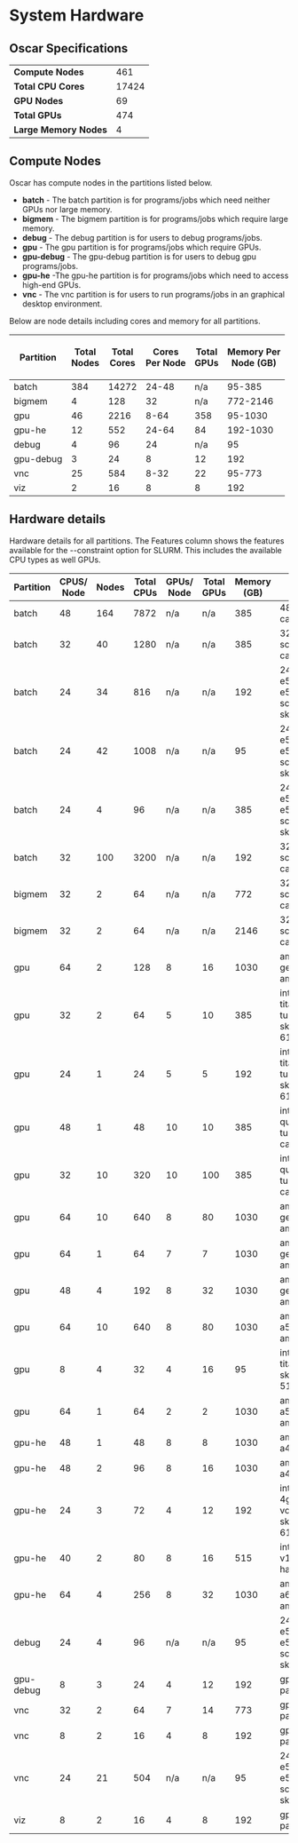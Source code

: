 # System Hardware

## Oscar Specifications

|                        |       |
| ---------------------- | ----- |
| **Compute Nodes**      | 461   |
| **Total CPU Cores**    | 17424 |
| **GPU Nodes**          | 69    |
| **Total GPUs**         | 474   |
| **Large Memory Nodes** | 4     |

## Compute Nodes

Oscar has compute nodes in the partitions listed below.

* **batch** - The batch partition is for programs/jobs which need neither GPUs nor large memory.
* **bigmem** - The bigmem partition is for programs/jobs which require large memory.&#x20;
* **debug** - The debug partition is for users to debug programs/jobs.
* **gpu** - The gpu partition is for programs/jobs which require GPUs.
* **gpu-debug** - The gpu-debug partition is for users to debug gpu programs/jobs.&#x20;
* **gpu-he** -The gpu-he partition is for programs/jobs which need to access high-end GPUs.&#x20;
* **vnc** - The vnc partition is for users to run programs/jobs in an graphical desktop environment.&#x20;

Below are node details including cores and memory for all partitions.

| **Partition** | <p><strong>Total</strong><br><strong>Nodes</strong></p> | <p><strong>Total</strong><br><strong>Cores</strong></p> | <p><strong>Cores</strong><br><strong>Per Node</strong></p> | <p><strong>Total</strong><br><strong>GPUs</strong></p> | <p><strong>Memory Per</strong><br><strong>Node (GB)</strong></p> |
| ------------- | ------------------------------------------------------- | ------------------------------------------------------- | ---------------------------------------------------------- | ------------------------------------------------------ | ---------------------------------------------------------------- |
| batch         | 384                                                     | 14272                                                   | 24-48                                                      | n/a                                                    | 95-385                                                           |
| bigmem        | 4                                                       | 128                                                     | 32                                                         | n/a                                                    | 772-2146                                                         |
| gpu           | 46                                                      | 2216                                                    | 8-64                                                       | 358                                                    | 95-1030                                                          |
| gpu-he        | 12                                                      | 552                                                     | 24-64                                                      | 84                                                     | 192-1030                                                         |
| debug         | 4                                                       | 96                                                      | 24                                                         | n/a                                                    | 95                                                               |
| gpu-debug     | 3                                                       | 24                                                      | 8                                                          | 12                                                     | 192                                                              |
| vnc           | 25                                                      | 584                                                     | 8-32                                                       | 22                                                     | 95-773                                                           |
| viz           | 2                                                       | 16                                                      | 8                                                          | 8                                                      | 192                                                              |

## Hardware details

Hardware details for all partitions. The Features column shows the features available for the --constraint option for SLURM. This includes the available CPU types as well GPUs.

| Partition | CPUS/ Node | Nodes | Total CPUs | GPUs/ Node | Total GPUs | Memory (GB) | Features                                                |
| --------- | ---------- | ----- | ---------- | ---------- | ---------- | ----------- | ------------------------------------------------------- |
| batch     | 48         | 164   | 7872       | n/a        | n/a        | 385         | 48core, intel, cascade, edr                             |
| batch     | 32         | 40    | 1280       | n/a        | n/a        | 385         | 32core, intel, scalable, cascade, edr                   |
| batch     | 24         | 34    | 816        | n/a        | n/a        | 192         | 24core, intel, e5-2670, e5-2600, scalable, skylake, fdr |
| batch     | 24         | 42    | 1008       | n/a        | n/a        | 95          | 24core, intel, e5-2670, e5-2600, scalable, skylake, fdr |
| batch     | 24         | 4     | 96         | n/a        | n/a        | 385         | 24core, intel, e5-2670, e5-2600, scalable, skylake, fdr |
| batch     | 32         | 100   | 3200       | n/a        | n/a        | 192         | 32core, intel, scalable, cascade, edr                   |
| bigmem    | 32         | 2     | 64         | n/a        | n/a        | 772         | 32core, intel, scalable, cascade, edr                   |
| bigmem    | 32         | 2     | 64         | n/a        | n/a        | 2146        | 32core, intel, scalable, cascade, edr                   |
| gpu       | 64         | 2     | 128        | 8          | 16         | 1030        | amd, gpu, geforce3090, ampere                           |
| gpu       | 32         | 2     | 64         | 5          | 10         | 385         | intel, gpu, titanrtx, turing, skylake, 6142             |
| gpu       | 24         | 1     | 24         | 5          | 5          | 192         | intel, gpu, titanrtx, turing, skylake, 6142             |
| gpu       | 48         | 1     | 48         | 10         | 10         | 385         | intel, gpu, quadrortx, turing, cascade                  |
| gpu       | 32         | 10    | 320        | 10         | 100        | 385         | intel, gpu, quadrortx, turing, cascade                  |
| gpu       | 64         | 10    | 640        | 8          | 80         | 1030        | amd, gpu, geforce3090, ampere                           |
| gpu       | 64         | 1     | 64         | 7          | 7          | 1030        | amd, gpu, geforce3090, ampere                           |
| gpu       | 48         | 4     | 192        | 8          | 32         | 1030        | amd, gpu, geforce3090, ampere                           |
| gpu       | 64         | 10    | 640        | 8          | 80         | 1030        | amd, gpu, a5000, ampere                                 |
| gpu       | 8          | 4     | 32         | 4          | 16         | 95          | intel, gpu, titanv, volta, skylake, 5122                |
| gpu       | 64         | 1     | 64         | 2          | 2          | 1030        | amd, gpu, a5000, ampere                                 |
| gpu-he    | 48         | 1     | 48         | 8          | 8          | 1030        | amd, gpu, a40, ampere                                   |
| gpu-he    | 48         | 2     | 96         | 8          | 16         | 1030        | amd, gpu, a40, ampere                                   |
| gpu-he    | 24         | 3     | 72         | 4          | 12         | 192         | intel, gpu, 4gpu, v100, volta, skylake, 6126            |
| gpu-he    | 40         | 2     | 80         | 8          | 16         | 515         | intel, gpu, v100, volta, haswell                        |
| gpu-he    | 64         | 4     | 256        | 8          | 32         | 1030        | amd, gpu, a6000, ampere                                 |
| debug     | 24         | 4     | 96         | n/a        | n/a        | 95          | 24core, intel, e5-2670, e5-2600, scalable, skylake, fdr |
| gpu-debug | 8          | 3     | 24         | 4          | 12         | 192         | gpu, p100, pascal                                       |
| vnc       | 32         | 2     | 64         | 7          | 14         | 773         | gpu, 1080ti, pascal                                     |
| vnc       | 8          | 2     | 16         | 4          | 8          | 192         | gpu, p100, pascal                                       |
| vnc       | 24         | 21    | 504        | n/a        | n/a        | 95          | 24core, intel, e5-2670, e5-2600, scalable, skylake, fdr |
| viz       | 8          | 2     | 16         | 4          | 8          | 192         | gpu, p100, pascal                                       |
